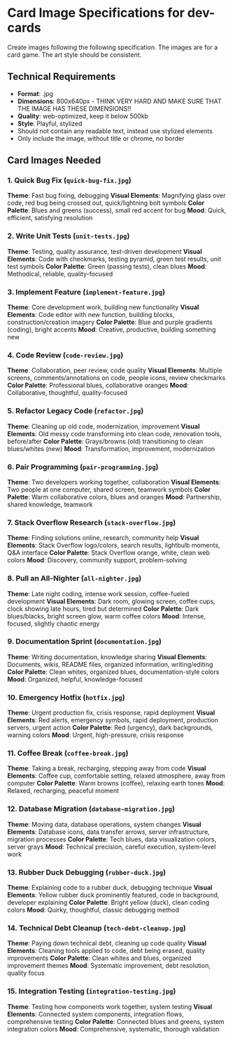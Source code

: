 # Card Image Specifications for dev-cards

Create images following the following specification. The images are for a card game. The art style should be consistent.

## Technical Requirements

- **Format**: .jpg
- **Dimensions**: 800x640px - THINK VERY HARD AND MAKE SURE THAT THE IMAGE HAS THESE DIMENSIONS!!
- **Quality**: web-optimized, keep it below 500kb
- **Style**: Playful, stylized
- Should not contain any readable text, instead use stylized elements
- Only include the image, without title or chrome, no border

## Card Images Needed

### 1. Quick Bug Fix (`quick-bug-fix.jpg`)

**Theme**: Fast bug fixing, debugging
**Visual Elements**: Magnifying glass over code, red bug being crossed out, quick/lightning bolt symbols
**Color Palette**: Blues and greens (success), small red accent for bug
**Mood**: Quick, efficient, satisfying resolution

### 2. Write Unit Tests (`unit-tests.jpg`)

**Theme**: Testing, quality assurance, test-driven development
**Visual Elements**: Code with checkmarks, testing pyramid, green test results, unit test symbols
**Color Palette**: Green (passing tests), clean blues
**Mood**: Methodical, reliable, quality-focused

### 3. Implement Feature (`implement-feature.jpg`)

**Theme**: Core development work, building new functionality
**Visual Elements**: Code editor with new function, building blocks, construction/creation imagery
**Color Palette**: Blue and purple gradients (coding), bright accents
**Mood**: Creative, productive, building something new

### 4. Code Review (`code-review.jpg`)

**Theme**: Collaboration, peer review, code quality
**Visual Elements**: Multiple screens, comments/annotations on code, people icons, review checkmarks
**Color Palette**: Professional blues, collaborative oranges
**Mood**: Collaborative, thoughtful, quality-focused

### 5. Refactor Legacy Code (`refactor.jpg`)

**Theme**: Cleaning up old code, modernization, improvement
**Visual Elements**: Old messy code transforming into clean code, renovation tools, before/after
**Color Palette**: Grays/browns (old) transitioning to clean blues/whites (new)
**Mood**: Transformation, improvement, modernization

### 6. Pair Programming (`pair-programming.jpg`)

**Theme**: Two developers working together, collaboration
**Visual Elements**: Two people at one computer, shared screen, teamwork symbols
**Color Palette**: Warm collaborative colors, blues and oranges
**Mood**: Partnership, shared knowledge, teamwork

### 7. Stack Overflow Research (`stack-overflow.jpg`)

**Theme**: Finding solutions online, research, community help
**Visual Elements**: Stack Overflow logo/colors, search results, lightbulb moments, Q&A interface
**Color Palette**: Stack Overflow orange, white, clean web colors
**Mood**: Discovery, community support, problem-solving

### 8. Pull an All-Nighter (`all-nighter.jpg`)

**Theme**: Late night coding, intense work session, coffee-fueled development
**Visual Elements**: Dark room, glowing screen, coffee cups, clock showing late hours, tired but determined
**Color Palette**: Dark blues/blacks, bright screen glow, warm coffee colors
**Mood**: Intense, focused, slightly chaotic energy

### 9. Documentation Sprint (`documentation.jpg`)

**Theme**: Writing documentation, knowledge sharing
**Visual Elements**: Documents, wikis, README files, organized information, writing/editing
**Color Palette**: Clean whites, organized blues, documentation-style colors
**Mood**: Organized, helpful, knowledge-focused

### 10. Emergency Hotfix (`hotfix.jpg`)

**Theme**: Urgent production fix, crisis response, rapid deployment
**Visual Elements**: Red alerts, emergency symbols, rapid deployment, production servers, urgent action
**Color Palette**: Red (urgency), dark backgrounds, warning colors
**Mood**: Urgent, high-pressure, crisis response

### 11. Coffee Break (`coffee-break.jpg`)

**Theme**: Taking a break, recharging, stepping away from code
**Visual Elements**: Coffee cup, comfortable setting, relaxed atmosphere, away from computer
**Color Palette**: Warm browns (coffee), relaxing earth tones
**Mood**: Relaxed, recharging, peaceful moment

### 12. Database Migration (`database-migration.jpg`)

**Theme**: Moving data, database operations, system changes
**Visual Elements**: Database icons, data transfer arrows, server infrastructure, migration processes
**Color Palette**: Tech blues, data visualization colors, server grays
**Mood**: Technical precision, careful execution, system-level work

### 13. Rubber Duck Debugging (`rubber-duck.jpg`)

**Theme**: Explaining code to a rubber duck, debugging technique
**Visual Elements**: Yellow rubber duck prominently featured, code in background, developer explaining
**Color Palette**: Bright yellow (duck), clean coding colors
**Mood**: Quirky, thoughtful, classic debugging method

### 14. Technical Debt Cleanup (`tech-debt-cleanup.jpg`)

**Theme**: Paying down technical debt, cleaning up code quality
**Visual Elements**: Cleaning tools applied to code, debt being erased, quality improvements
**Color Palette**: Clean whites and blues, organized improvement themes
**Mood**: Systematic improvement, debt resolution, quality focus

### 15. Integration Testing (`integration-testing.jpg`)

**Theme**: Testing how components work together, system testing
**Visual Elements**: Connected system components, integration flows, comprehensive testing
**Color Palette**: Connected blues and greens, system integration colors
**Mood**: Comprehensive, systematic, thorough validation
